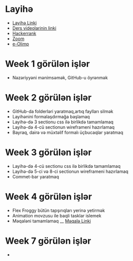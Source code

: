 # Layihə
- [Layihə Linki](https://themesarea.com/joyelle/category/journal/2)
- [Ders videolarinin linki](https://drive.google.com/drive/folders/132mgKx5Pcydusg4YhTEHF5hpr4UMADUG?usp=sharing)
- [Hackerrank](https://www.hackerrank.com/domains/python)
- [Zoom](https://us02web.zoom.us/j/6209854846?pwd=Rk5sTGZDeHdFNmwvaUZvSmFBYithZz09)
- [e-Olimp](https://www.e-olymp.com/az/users/xanlarovafidan)
# Week 1 görülən işlər
- Nəzəriyyəni mənimsəmək, GitHub-u öyrənmək

# Week 2 görülən işlər
- GitHub-da folderləri yaratmaq,artıq faylları silmək
- Layihənini formalaşdırmağa başlamaq
- Layihə-də 3 sectionu css ilə birlikdə tamamlamaq 
- Layihə-də 4-cü sectionun wireframeni hazırlamaq
- Bayraq, dairə və müxtəlif formalı üçbucaqlar yaratmaq

# Week 3 görülən işlər
- Layihə-də 4-cü sectionu css ilə birlikdə tamamlamaq 
- Layihə-də 5-ci və 8-ci sectionun wireframeni hazırlamaq
- Commet-bar yaratmaq

# Week 4 görülən işlər
- Flex Froggy bütün tapşırıqları yerinə yetirmək
- Animation movzusu ile baqli tasklar islemek
- Məqaləni tamamlamaq __ [Məqalə Linki](https://xanlarova-fidan.medium.com/interpreter-compiler-models-5275b4b7cfa9)

# Week 7 görülən işlər

- <script> niye body-nin en asaqi hisesine qoyulur arasdirmaq
- basic sliderin alqoritmini yazmaq
- basic slider yazmaq
- basic slider yazmaq ve kodu optimal etmek(slider son sekle catande yeniden 1-ci sekile qayitsin)
- basic slider yazmaq ve kodu optimal etmek(slider son sekle catande stoplasin)
- To do list
- Qarmon 
- galery 

# Week 8 görülən işlər

- Layihede javascript hisseleri mueyyenlesdimek
- Javascript movzulari arasdirmaq
- Sql ile bagli arasdirma etmek,ne ise yaradiqini anlamaq

# Week 9 görülən işlər

- Layihenin databasesini tamamlamaq
- Pythona giris
- Pythonda ilk kodu yazdim

# Week 10 görülən işlər

- Hackerrankdeki problemleri solve etmek (1)
- Imperative && Declarative anlamaq (1)

